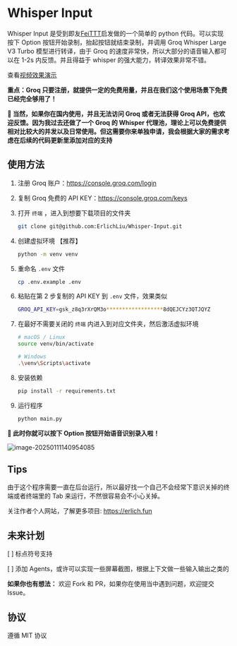 # Whisper Input

Whisper Input 是受到即友[FeiTTT](https://web.okjike.com/u/DB98BE7A-9DBB-4730-B6B9-2DC883B986B1)启发做的一个简单的 python 代码。可以实现按下 Option 按钮开始录制，抬起按钮就结束录制，并调用 Groq Whisper Large V3 Turbo 模型进行转译，由于 Groq 的速度非常快，所以大部分的语音输入都可以在 1-2s 内反馈。并且得益于 whisper 的强大能力，转译效果非常不错。

查看[视频效果演示](https://img.erlich.fun/personal-blog/uPic/Whisper-Input_compressed.mp4)


**重点：Groq 只要注册，就提供一定的免费用量，并且在我们这个使用场景下免费已经完全够用了！**

**🧐 当然，如果你在国内使用，并且无法访问 Groq 或者无法获得 Groq API，也欢迎反馈。因为我过去还做了一个 Groq 的 Whisper 代理池，理论上可以免费提供相对比较大的并发以及日常使用。但这需要你来单独申请，我会根据大家的需求考虑在后续的代码更新里添加对应的支持**

## 使用方法

1. 注册 Groq 账户：https://console.groq.com/login
2. 复制 Groq 免费的 API KEY：https://console.groq.com/keys
3. 打开 `终端` ，进入到想要下载项目的文件夹
    ```bash
    git clone git@github.com:ErlichLiu/Whisper-Input.git
    ```
4. 创建虚拟环境 【推荐】
    ```bash
    python -m venv venv
    ```

5. 重命名 `.env` 文件
    ```bash
    cp .env.example .env
    ```

6. 粘贴在第 2 步复制的 API KEY 到 `.env`  文件，效果类似
    ```bash
    GROQ_API_KEY=gsk_z8q3rXrQM3o******************8dQEJCYz3QTJQYZ
    ```

7. 在最好不需要关闭的 `终端` 内进入到对应文件夹，然后激活虚拟环境
    ```bash
    # macOS / Linux
    source venv/bin/activate
    
    # Windows
    .\venv\Scripts\activate
    ```

8. 安装依赖
    ```bash
    pip install -r requirements.txt
    ```

9. 运行程序
    ```bash
    python main.py
    ```

    

**🎉  此时你就可以按下 Option 按钮开始语音识别录入啦！**



![image-20250111140954085](https://img.erlich.fun/personal-blog/uPic/image-20250111140954085.png)

## Tips

由于这个程序需要一直在后台运行，所以最好找一个自己不会经常下意识关掉的终端或者终端里的 Tab 来运行，不然很容易会不小心关掉。

关注作者个人网站，了解更多项目: https://erlich.fun





## 未来计划

[ ] 标点符号支持

[ ] 添加 Agents，或许可以实现一些屏幕截图，根据上下文做一些输入输出之类的



**如果你也有想法：** 欢迎 Fork 和 PR，如果你在使用当中遇到问题，欢迎提交 Issue。

## 协议

遵循 MIT 协议